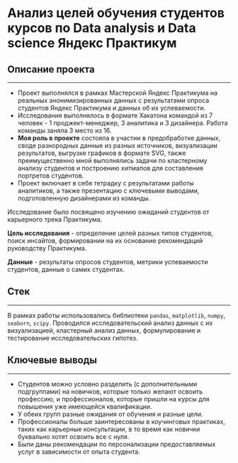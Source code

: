 # Анализ целей обучения студентов курсов по Data analysis и Data science Яндекс Практикум

## Описание проекта
__________________________________________________________________

- Проект выполнялся в рамках Мастерской Яндекс Практикума на реальных анонимизированных данных с результатами опроса студентов Яндекс Практикума и данных об их успеваемости. 
- Исследования выполнялось в формате Хакатона командой из 7 человек - 1 проджект-менеджер, 3 аналитика и 3 дизайнера. Работа команды заняла 3 место из 16. 
- <b>Моя роль в проекте</b> состояла в участии в предобработке данных, своде разнородных данные из разных источников, визуализации результатов, выгрузке графиков в формате SVG, также преимущественно мной выполнялись задачи по кластерному анализу студентов и построению хитмапов для составления портретов студентов. 
- Проект включает в себя тетрадку с результатами работы аналитиков, а также презентацию с ключевыми выводами, подготовленную дизайнерами из команды.

Исследование было посвящено изучению ожиданий студентов от карьерного трека Практикума. 

<b>Цель исследования</b> - определение целей разных типов студентов, поиск инсайтов, формировании на их основание рекомендаций руководству Практикума.

<b>Данные</b> - результаты опросов студентов, метрики успеваемости студентов, данные о самих студентах.


## Стек
__________________________________________________________________

В рамках работы использовались библиотеки `pandas`, `matplotlib`, `numpy`, `seaborn`, `scipy`. Проводился исследовательский анализ данных с их визуализацией, кластерный анализ данных, формулирование и тестирование исследовательских гипотез.

## Ключевые выводы
-------
- Студентов можно условно разделить (с дополнительными подгруппами) на новичков, которые только желают освоить профессию, и профессионалов, которые пришли на курсы для повышения уже имеющейся квалификации. 
- У обеих групп разные ожидания от обучения и разные цели.
- Профессионалы больше заинтересованы в коучинговых практиках, таких как карьерные консультации, в то время как новички буквально хотят освоить все с нуля.
- Были даны рекомендации по персонализации предоставляемых услуг в зависимости от опыта студента.
